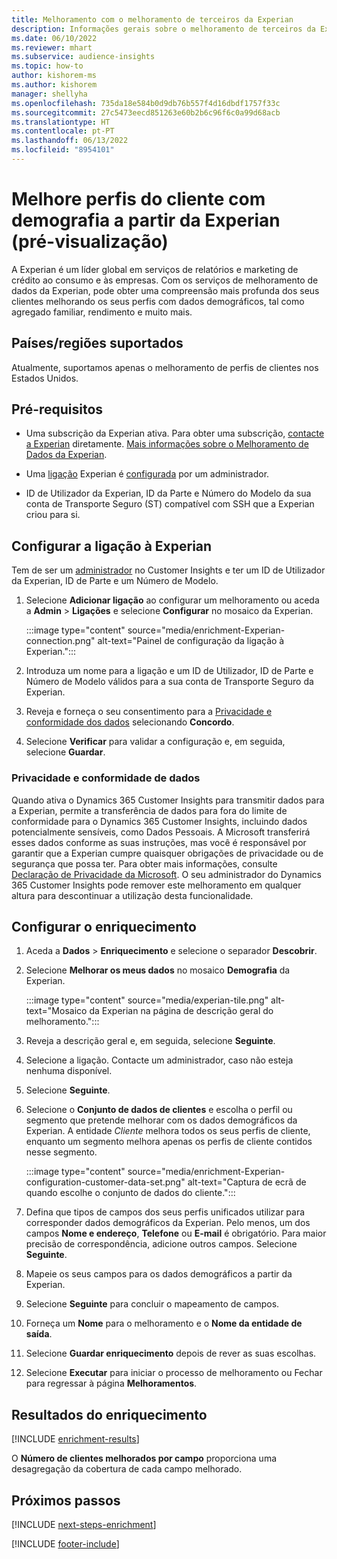 ```yaml
---
title: Melhoramento com o melhoramento de terceiros da Experian
description: Informações gerais sobre o melhoramento de terceiros da Experian.
ms.date: 06/10/2022
ms.reviewer: mhart
ms.subservice: audience-insights
ms.topic: how-to
author: kishorem-ms
ms.author: kishorem
manager: shellyha
ms.openlocfilehash: 735da18e584b0d9db76b557f4d16dbdf1757f33c
ms.sourcegitcommit: 27c5473eecd851263e60b2b6c96f6c0a99d68acb
ms.translationtype: HT
ms.contentlocale: pt-PT
ms.lasthandoff: 06/13/2022
ms.locfileid: "8954101"
---
```

# <a name="enrich-customer-profiles-with-demographics-from-experian-preview"></a>Melhore perfis do cliente com demografia a partir da Experian (pré-visualização)

A Experian é um líder global em serviços de relatórios e marketing de crédito ao consumo e às empresas. Com os serviços de melhoramento de dados da Experian, pode obter uma compreensão mais profunda dos seus clientes melhorando os seus perfis com dados demográficos, tal como agregado familiar, rendimento e muito mais.

## <a name="supported-countriesregions"></a>Países/regiões suportados

Atualmente, suportamos apenas o melhoramento de perfis de clientes nos Estados Unidos.

## <a name="prerequisites"></a>Pré-requisitos

- Uma subscrição da Experian ativa. Para obter uma subscrição, [contacte a Experian](https://www.experian.com/marketing-services/contact) diretamente. [Mais informações sobre o Melhoramento de Dados da Experian](https://www.experian.com/marketing-services/microsoft?cmpid=ems_web_mci_cdppage).

- Uma [ligação](connections.md) Experian é [configurada](#configure-the-connection-for-experian) por um administrador.

- ID de Utilizador da Experian, ID da Parte e Número do Modelo da sua conta de Transporte Seguro (ST) compatível com SSH que a Experian criou para si.

## <a name="configure-the-connection-for-experian"></a>Configurar a ligação à Experian

Tem de ser um [administrador](permissions.md#admin) no Customer Insights e ter um ID de Utilizador da Experian, ID de Parte e um Número de Modelo.

1. Selecione **Adicionar ligação** ao configurar um melhoramento ou aceda a **Admin** > **Ligações** e selecione **Configurar** no mosaico da Experian.

   :::image type="content" source="media/enrichment-Experian-connection.png" alt-text="Painel de configuração da ligação à Experian.":::

1. Introduza um nome para a ligação e um ID de Utilizador, ID de Parte e Número de Modelo válidos para a sua conta de Transporte Seguro da Experian.

1. Reveja e forneça o seu consentimento para a [Privacidade e conformidade dos dados](#data-privacy-and-compliance) selecionando **Concordo**.

1. Selecione **Verificar** para validar a configuração e, em seguida, selecione **Guardar**.

### <a name="data-privacy-and-compliance"></a>Privacidade e conformidade de dados

Quando ativa o Dynamics 365 Customer Insights para transmitir dados para a Experian, permite a transferência de dados para fora do limite de conformidade para o Dynamics 365 Customer Insights, incluindo dados potencialmente sensíveis, como Dados Pessoais. A Microsoft transferirá esses dados conforme as suas instruções, mas você é responsável por garantir que a Experian cumpre quaisquer obrigações de privacidade ou de segurança que possa ter. Para obter mais informações, consulte [Declaração de Privacidade da Microsoft](https://go.microsoft.com/fwlink/?linkid=396732). O seu administrador do Dynamics 365 Customer Insights pode remover este melhoramento em qualquer altura para descontinuar a utilização desta funcionalidade.

## <a name="configure-the-enrichment"></a>Configurar o enriquecimento

1. Aceda a **Dados** > **Enriquecimento** e selecione o separador **Descobrir**.

1. Selecione **Melhorar os meus dados** no mosaico **Demografia** da Experian.

   :::image type="content" source="media/experian-tile.png" alt-text="Mosaico da Experian na página de descrição geral do melhoramento.":::

1. Reveja a descrição geral e, em seguida, selecione **Seguinte**.

1. Selecione a ligação. Contacte um administrador, caso não esteja nenhuma disponível.

1. Selecione **Seguinte**.

1. Selecione o **Conjunto de dados de clientes** e escolha o perfil ou segmento que pretende melhorar com os dados demográficos da Experian. A entidade *Cliente* melhora todos os seus perfis de cliente, enquanto um segmento melhora apenas os perfis de cliente contidos nesse segmento.

    :::image type="content" source="media/enrichment-Experian-configuration-customer-data-set.png" alt-text="Captura de ecrã de quando escolhe o conjunto de dados do cliente.":::

1. Defina que tipos de campos dos seus perfis unificados utilizar para corresponder dados demográficos da Experian. Pelo menos, um dos campos **Nome e endereço**, **Telefone** ou **E-mail** é obrigatório. Para maior precisão de correspondência, adicione outros campos. Selecione **Seguinte**.

1. Mapeie os seus campos para os dados demográficos a partir da Experian.

1. Selecione **Seguinte** para concluir o mapeamento de campos.

1. Forneça um **Nome** para o melhoramento e o **Nome da entidade de saída**.

1. Selecione **Guardar enriquecimento** depois de rever as suas escolhas.

1. Selecione **Executar** para iniciar o processo de melhoramento ou Fechar para regressar à página **Melhoramentos**.

## <a name="enrichment-results"></a>Resultados do enriquecimento

[!INCLUDE [enrichment-results](includes/enrichment-results.md)]

O **Número de clientes melhorados por campo** proporciona uma desagregação da cobertura de cada campo melhorado.

## <a name="next-steps"></a>Próximos passos

[!INCLUDE [next-steps-enrichment](includes/next-steps-enrichment.md)]

[!INCLUDE [footer-include](includes/footer-banner.md)]
